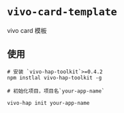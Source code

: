 # `vivo-card-template`

vivo card 模板

## 使用

```
# 安装 `vivo-hap-toolkit`>=0.4.2
npm instlal vivo-hap-toolkit -g

# 初始化项目，项目名`your-app-name`

vivo-hap init your-app-name
```
